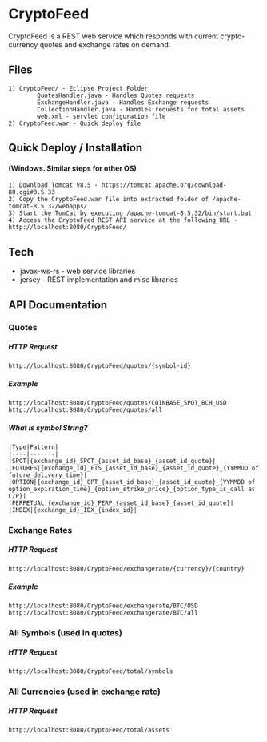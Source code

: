 # CryptoFeed

CryptoFeed is a REST web service which responds with current crypto-currency quotes and exchange rates on demand.

## Files
    1) CryptoFeed/ - Eclipse Project Folder
            QuotesHandler.java - Handles Quotes requests
            ExchangeHandler.java - Handles Exchange requests
            CollectionHandler.java - Handles requests for total assets
            web.xml - servlet configuration file
    2) CryptoFeed.war - Quick deploy file 

## Quick Deploy / Installation 
#### (Windows. Similar steps for other OS)
    1) Download Tomcat v8.5 - https://tomcat.apache.org/download-80.cgi#8.5.33
    2) Copy the CryptoFeed.war file into extracted folder of /apache-tomcat-8.5.32/webapps/
    3) Start the TomCat by executing /apache-tomcat-8.5.32/bin/start.bat
    4) Access the CryptoFeed REST API service at the following URL - http://localhost:8080/CryptoFeed/ 
    
## Tech
* javax-ws-rs - web service libraries
* jersey - REST implementation and misc libraries

## API Documentation
### Quotes
##### HTTP Request
    http://localhost:8080/CryptoFeed/quotes/{symbol-id}
##### Example
    http://localhost:8080/CryptoFeed/quotes/COINBASE_SPOT_BCH_USD
    http://localhost:8080/CryptoFeed/quotes/all
##### What is symbol String?
    |Type|Pattern|
    |----|-------|
    |SPOT|{exchange_id}_SPOT_{asset_id_base}_{asset_id_quote}|
    |FUTURES|{exchange_id}_FTS_{asset_id_base}_{asset_id_quote}_{YYMMDD of future_delivery_time}|
    |OPTION|{exchange_id}_OPT_{asset_id_base}_{asset_id_quote}_{YYMMDD of option_expiration_time}_{option_strike_price}_{option_type_is_call as C/P}|
    |PERPETUAL|{exchange_id}_PERP_{asset_id_base}_{asset_id_quote}|
    |INDEX|{exchange_id}_IDX_{index_id}|

### Exchange Rates
##### HTTP Request
    http://localhost:8080/CryptoFeed/exchangerate/{currency}/{country}
##### Example
    http://localhost:8080/CryptoFeed/exchangerate/BTC/USD
    http://localhost:8080/CryptoFeed/exchangerate/BTC/all

### All Symbols (used in quotes)
##### HTTP Request
    http://localhost:8080/CryptoFeed/total/symbols

### All Currencies (used in exchange rate)
##### HTTP Request
    http://localhost:8080/CryptoFeed/total/assets